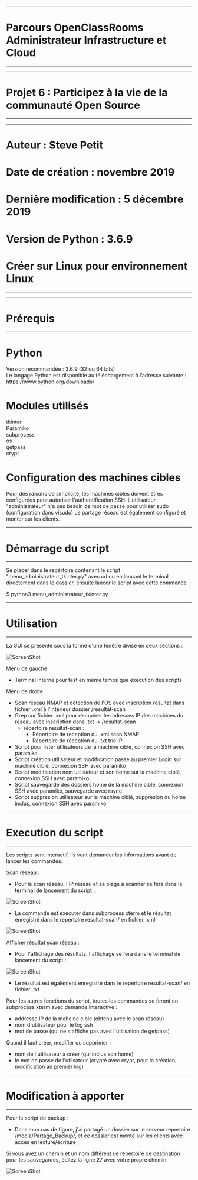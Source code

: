 __________________________________________________________________
# Parcours OpenClassRooms Administrateur Infrastructure et Cloud #
__________________________________________________________________
  
__________________________________________________________________
# Projet 6 : Participez à la vie de la communauté Open Source    #
__________________________________________________________________
  
__________________________________________________________________
# Auteur : Steve Petit                                           #
# Date de création : novembre 2019                               #
# Dernière modification : 5 décembre 2019                        #
# Version de Python : 3.6.9                                      #
# Créer sur Linux pour environnement Linux                       #
__________________________________________________________________
  
__________________________________________________________________
# Prérequis                                                      #
__________________________________________________________________
  
# Python  
  
Version recommandée : 3.6.9 (32 ou 64 bits)  
Le langage Python est disponible au téléchargement à l’adresse suivante : https://www.python.org/downloads/  
   
# Modules utilisés  
  
tkinter  
Paramiko  
subprocess  
os  
getpass  
crypt  
   
# Configuration des machines cibles  
  
Pour des raisons de simplicité, les machines cibles doivent êtres configurées pour autoriser l'authentification SSH.
L'utilisateur "administrateur" n'a pas besoin de mot de passe pour utiliser sudo (configuration dans visudo)
Le partage réseau est également configuré et monter sur les clients.
  
_________________________________________________________________
# Démarrage du script                                           #
_________________________________________________________________
    
  
Se placer dans le repértoire contenant le script "menu_administrateur_tkinter.py" avec cd ou en lancant le terminal directement dans le dossier, ensuite lancer le script avec cette commande :  
  
$  python3 menu_administrateur_tkinter.py  
    
_________________________________________________________________
# Utilisation                                                   #
_________________________________________________________________
    
La GUI se présente sous la forme d'une fenêtre divisé en deux sections :  
  
![ScreenShot](https://github.com/TonightTheOne/AIC-Projet6/blob/master/documentation/menu.PNG)  
  
Menu de gauche :  
- Terminal interne pour test en même temps que exécution des scripts  
  
Menu de droite :  
- Scan réseau NMAP et détection de l'OS avec inscription résultat dans fichier .xml à l'intérieur dossier /resultat-scan  
- Grep sur fichier .xml pour récupérer les adresses IP des machines du réseau avec inscription dans .txt -> /resultat-scan 
   - répertoire resultat-scan :  
      - Répertoire de reception du .xml scan NMAP  
      - Répertoire de réception du .txt trie IP  
- Script pour lister utilisateurs de la machine ciblé, connexion SSH avec paramiko  
- Script création utilisateur et modification passe au premier Login sur machine ciblé, connexion SSH avec paramiko  
- Script modification nom utilisateur et son home sur la machine ciblé, connexion SSH avec paramiko  
- Script sauvegarde des dossiers home de la machine ciblé, connexion SSH avec paramiko, sauvegarde avec rsync  
- Script suppresion utilisateur sur la machine ciblé, suppresion du home inclus, connexion SSH avec paramiko   
  
__________________________________________________________________
# Execution du script                                            #
__________________________________________________________________
    
Les scripts sont interactif, ils vont demander les informations avant de lancer les commandes.  
  
Scan réseau :  
  
- Pour le scan réseau, l'IP réseau et sa plage à scanner se fera dans le terminal de lancement du script :  
  
![ScreenShot](https://github.com/TonightTheOne/AIC-Projet6/blob/master/documentation/scan-réseau-lancement.PNG)  
  
- La commande est exécuter dans subprocess xterm et le résultat enregistré dans le repertoire resultat-scan/ en fichier .xml  
  
![ScreenShot](https://github.com/TonightTheOne/AIC-Projet6/blob/master/documentation/scan-réseau-execution.PNG)  
  
Afficher résultat scan réseau :  
  
- Pour l'affichage des résultats, l'affichage se fera dans le terminal de lancement du script :  
  
![ScreenShot](https://github.com/TonightTheOne/AIC-Projet6/blob/master/documentation/afficher-resultat-scan-reseau.PNG)  
  
- Le résultat est également enregistré dans le repertoire resultat-scan/ en fichier .txt  
  
Pour les autres fonctions du script, toutes les commandes se feront en subprocess xterm avec demande interactive :  
  
- addresse IP de la mahcine cible (obtenu avec le scan réseau)  
- nom d'utilisateur pour le log ssh  
- mot de passe (qui ne s'affiche pas avec l'utilisation de getpass)  
  
Quand il faut créer, modifier ou supprimer :  
  
- nom de l'utilisateur à créer (qui inclus son home)  
- le mot de passe de l'utilsateur (crypté avec crypt, pour la création, modification au premier log)  


__________________________________________________________________
# Modification à apporter                                        #
__________________________________________________________________

Pour le script de backup :  
- Dans mon cas de figure, j'ai partagé un dossier sur le serveur repertoire /media/Partage_Backup/, et ce dossier est monté sur les clients avec accès en lecture/écriture

Si vous avez un chemin et un nom différent de répertoire de destination pour les sauvegardes, éditez la ligne 27 avec votre propre chemin.  

![ScreenShot](https://github.com/TonightTheOne/AIC-Projet6/blob/master/documentation/modification-chemin-backup.PNG)  

  

  


      

